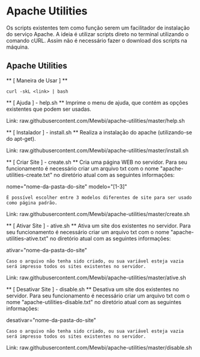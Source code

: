 # Apache Utilities
Os scripts existentes tem como função serem um facilitador de instalação do serviço Apache.
A ideia é utilizar scripts direto no terminal utilizando o comando cURL. Assim não é necessário fazer o download dos scripts na máquina.


## Apache Utilities


** [ Maneira de Usar ] **  
```
curl -skL <link> | bash
```


** [ Ajuda ] - help.sh ** 
	Imprime o menu de ajuda, que contém as opções existentes que podem ser usadas.

Link: raw.githubusercontent.com/Mewbi/apache-utilities/master/help.sh
	  


** [ Instalador ] - install.sh ** 
	Realiza a instalação do apache (utilizando-se do apt-get).

Link: raw.githubusercontent.com/Mewbi/apache-utilities/master/install.sh



** [ Criar Site ] - create.sh ** 
	Cria uma página WEB no servidor.
	Para seu funcionamento é necessário criar um arquivo txt com o nome "apache-utilities-create.txt" no diretório atual com as seguintes informações:

nome="nome-da-pasta-do-site"
modelo="[1-3]"

	É possível escolher entre 3 modelos diferentes de site para ser usado como página padrão.

Link: raw.githubusercontent.com/Mewbi/apache-utilities/master/create.sh



** [ Ativar Site ] - ative.sh ** 
	Ativa um site dos existentes no servidor.
	Para seu funcionamento é necessário criar um arquivo txt com o nome "apache-utilities-ative.txt" no diretório atual com as seguintes informações:

ativar="nome-da-pasta-do-site"

	Caso o arquivo não tenha sido criado, ou sua variável esteja vazia será impresso todos os sites existentes no servidor.

Link: raw.githubusercontent.com/Mewbi/apache-utilities/master/ative.sh



** [ Desativar Site ] - disable.sh ** 
	Desativa um site dos existentes no servidor.
	Para seu funcionamento é necessário criar um arquivo txt com o nome "apache-utilities-disable.txt" no diretório atual com as seguintes informações:

desativar="nome-da-pasta-do-site"

	Caso o arquivo não tenha sido criado, ou sua variável esteja vazia será impresso todos os sites existentes no servidor.

Link: raw.githubusercontent.com/Mewbi/apache-utilities/master/disable.sh

